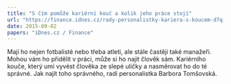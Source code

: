 ```yaml
---
title: "S čím pomůže kariérní kouč a kolik jeho práce stojí"
url: "https://finance.idnes.cz/rady-personalistky-kariera-s-koucem-d7q-/podnikani.aspx?c=A150820_2185399_podnikani_kho"
date: 2015-09-02
papers: "iDnes.cz / Finance"
---
```


Mají ho nejen fotbalisté nebo třeba atleti, ale stále častěji také manažeři. Mohou vám ho přidělit v práci, může si ho najít člověk sám. Kariérního kouče, který umí vyvést člověka ze slepé uličky a nasměrovat ho do té správné. Jak najít toho správného, radí personalistka Barbora Tomšovská.